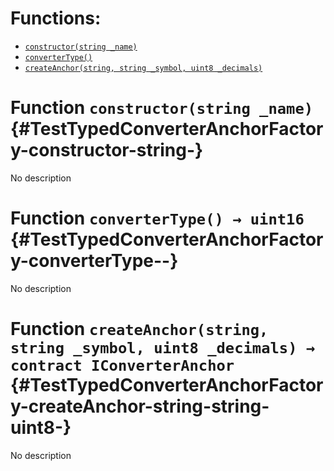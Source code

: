 

# Functions:
- [`constructor(string _name)`](#TestTypedConverterAnchorFactory-constructor-string-)
- [`converterType()`](#TestTypedConverterAnchorFactory-converterType--)
- [`createAnchor(string, string _symbol, uint8 _decimals)`](#TestTypedConverterAnchorFactory-createAnchor-string-string-uint8-)


# Function `constructor(string _name)` {#TestTypedConverterAnchorFactory-constructor-string-}
No description
# Function `converterType() → uint16` {#TestTypedConverterAnchorFactory-converterType--}
No description
# Function `createAnchor(string, string _symbol, uint8 _decimals) → contract IConverterAnchor` {#TestTypedConverterAnchorFactory-createAnchor-string-string-uint8-}
No description


